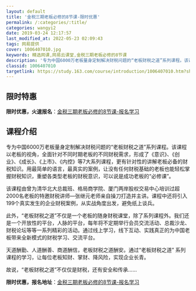 ```yaml
---
layout: default
title: '金税三期老板必修的8节课-限时优惠'
permalink: /:categories/:title/
categories: wangyi2
date: 2019-03-24 12:17:57
last_modified_at: 2022-05-23 02:09:43
tags: 网易提供
cover: 1006407010.jpg
keywords: 精选网课,网易云课堂,金税三期老板必修的8节课
description: '专为中国6000万老板量身定制解决财税问题的“老板财税之道”系列课程。该课程以老板的视角，全面针对不同时期老板的不同财税'
classid: 1006407010
targetlink: https://study.163.com/course/introduction/1006407010.htm?share=1&shareId=1025206652&utm_campaign=share&utm_medium=iphoneShare&utm_source=&utm_u=1025206652
---
```


## 限时特惠

**限时优惠，火速报名**：[金税三期老板必修的8节课-报名学习](https://study.163.com/course/introduction/1006407010.htm?share=1&shareId=1025206652&utm_campaign=share&utm_medium=iphoneShare&utm_source=&utm_u=1025206652)

## 课程介绍

专为中国6000万老板量身定制解决财税问题的“老板财税之道”系列课程。该课程以老板的视角，全面针对不同时期老板的不同财税需求，形成了《意识》、《创业》、《成长》、《上市》、《内控》等7大系列课程，更有针对性的讲解老板必备的财税知识。用最简单的语言，最真实的案例，让没有任何财税基础的老板也能轻松掌握财税知识，重塑各类型老板的财税意识，可以说是成功老板的“必修课”。



该课程由曾为清华北大总裁班、格局商学院、厦门两岸股权交易中心培训过超2000名老板的特邀财税讲师—张继元老师亲自操刀打造并主讲。课程中还将引入199个真实发生的企业财税案例，从实战角度出发，避免纸上谈兵。



此外，“老板财税之道”不仅是一个老板的随身财税课堂，除了系列课程外。我们还是一个开放性的平台，人脉的平台，每年将不定期举行会员交流活动、总裁沙龙、财税论坛等等一系列精彩的活动。通过线上学习，线下互动、实践真正的为中国老板带来全新模式的财税学习、交流平台。



天道酬勤、人道酬善、商道酬信，老板财税之道酬安。通过“老板财税之道” 系列课程的学习，让每位老板知财、掌财、降风险，实现企业长青。

故说，“老板财税之道”不仅仅是财税，还有安全和传承……

**限时优惠，报名地址**：[金税三期老板必修的8节课-报名学习](https://study.163.com/course/introduction/1006407010.htm?share=1&shareId=1025206652&utm_campaign=share&utm_medium=iphoneShare&utm_source=&utm_u=1025206652)

